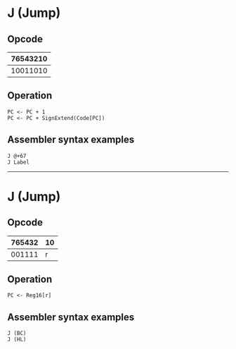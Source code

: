 # J (Jump)

## Opcode
| 76543210 |
|----------|
| 10011010 |

## Operation
```
PC <- PC + 1
PC <- PC + SignExtend(Code[PC])
```

## Assembler syntax examples
```
J @+67
J Label
```

---
# J (Jump)

## Opcode
| 765432 | 10 |
|--------|----|
| 001111 | r  |

## Operation
```
PC <- Reg16[r]
```

## Assembler syntax examples
```
J (BC)
J (HL)
```

